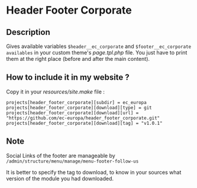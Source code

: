 
# Header Footer Corporate

## Description

Gives available variables `$header__ec_corporate` and `$footer__ec_corporate availables` in your custom theme's *page.tpl.php* file.
You just have to print them at the right place (before and after the main content).

## How to include it in my website ?

Copy it in your *resources/site.make* file :

    projects[header_footer_corporate][subdir] = ec_europa
    projects[header_footer_corporate][download][type] = git
    projects[header_footer_corporate][download][url] = "https://github.com/ec-europa/header_footer_corporate.git"
    projects[header_footer_corporate][download][tag] = "v1.0.1"


## Note
Social Links of the footer are manageable by `/admin/structure/menu/manage/menu-footer-follow-us`

It is better to specify the tag to download, to know in your sources what version of the module you had downloaded.
